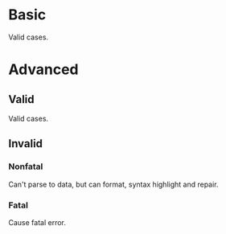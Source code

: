 
# Basic 
 Valid cases.

# Advanced

## Valid
 Valid cases.

## Invalid

### Nonfatal
 Can't parse to data, but can format, syntax highlight and repair.

### Fatal
 Cause fatal error.
